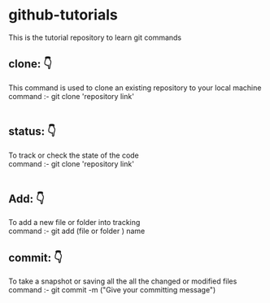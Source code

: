 # github-tutorials
This is the tutorial repository to learn git commands

## clone: 👇
This command is used to clone an existing repository to your local machine <br>
<t> command :- git clone 'repository link'
<br>
<br>

## status: 👇
To track or check the state of the code <br>
<t> command :- git clone 'repository link'
<br>
<br>

## Add: 👇
To add a new file or folder into tracking <br>
<t> command :- git add (file or folder ) name

## commit: 👇
To take a snapshot or saving all the all the changed or modified files <br>
<t> command :- git commit -m ("Give your committing message")